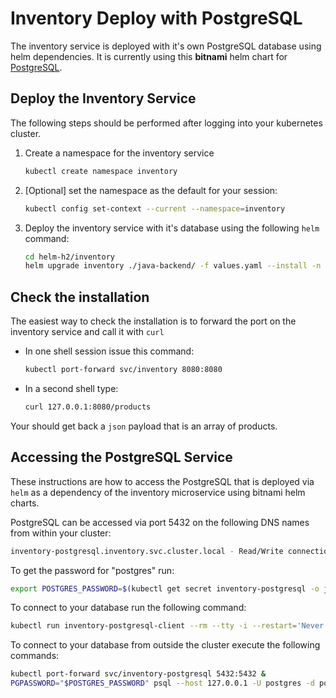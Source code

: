 # Inventory Deploy with PostgreSQL

The inventory service is deployed with it's own PostgreSQL database using helm dependencies. It is currently using this **bitnami** helm chart for [PostgreSQL](https://bitnami.com/stack/postgresql/helm).

## Deploy the Inventory Service

The following steps should be performed after logging into your kubernetes cluster.

1. Create a namespace for the inventory service

    ```bash
    kubectl create namespace inventory
    ```

1. [Optional] set the namespace as the default for your session:

    ```bash
    kubectl config set-context --current --namespace=inventory
    ```

1. Deploy the inventory service with it's database using the following `helm` command:

    ```bash
    cd helm-h2/inventory
    helm upgrade inventory ./java-backend/ -f values.yaml --install -n inventory
    ```

## Check the installation

The easiest way to check the installation is to forward the port on the inventory service and call it with `curl`

- In one shell session issue this command:

    ```bash
    kubectl port-forward svc/inventory 8080:8080
    ```

- In a second shell type:

    ```bash
    curl 127.0.0.1:8080/products
    ```

Your should get back a `json` payload that is an array of products.

## Accessing the PostgreSQL Service

These instructions are how to access the PostgreSQL that is deployed via `helm` as a dependency of the inventory microservice using
bitnami helm charts.

PostgreSQL can be accessed via port 5432 on the following DNS names from within your cluster:

```bash
inventory-postgresql.inventory.svc.cluster.local - Read/Write connection
```

To get the password for "postgres" run:

```bash
export POSTGRES_PASSWORD=$(kubectl get secret inventory-postgresql -o jsonpath="{.data.postgresql-password}" | base64 --decode)
```

To connect to your database run the following command:

```bash
kubectl run inventory-postgresql-client --rm --tty -i --restart='Never' --image docker.io/bitnami/postgresql:11.11.0-debian-10-r16 --env="PGPASSWORD=$POSTGRES_PASSWORD" --command -- psql --host inventory-postgresql -U postgres -d postgres -p 5432
```

To connect to your database from outside the cluster execute the following commands:

```bash
kubectl port-forward svc/inventory-postgresql 5432:5432 &
PGPASSWORD="$POSTGRES_PASSWORD" psql --host 127.0.0.1 -U postgres -d postgres -p 5432
```
